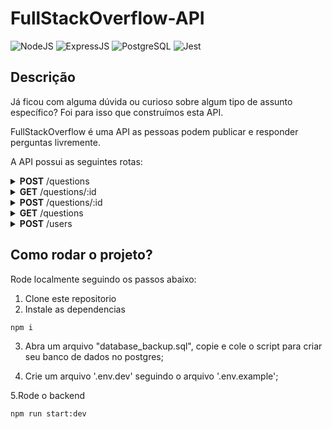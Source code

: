 # FullStackOverflow-API

![NodeJS](https://img.shields.io/badge/Node.js-43853D?style=for-the-badge&logo=node.js&logoColor=white)
![ExpressJS](https://img.shields.io/badge/Express.js-404D59?style=for-the-badge&logo=express&logoColor=white)
![PostgreSQL](https://img.shields.io/badge/PostgreSQL-316192?style=for-the-badge&logo=postgresql&logoColor=white)
![Jest](https://img.shields.io/badge/Jest-C21325?style=for-the-badge&logo=jest&logoColor=white)

## Descrição

Já ficou com alguma dúvida ou curioso sobre algum tipo de assunto específico? Foi para isso que construímos esta API.

FullStackOverflow é uma API as pessoas podem publicar e responder perguntas livremente.

A API possui as seguintes rotas:

<details>
    <summary><strong>POST</strong>  /questions</summary>
    
* Adiciona uma nova rpergunta
    
    ```json
      {
	      "question": "Uki ta contecendo?",
	      "student": "Zoru",
	      "class": "T3",
	      "tags": "typescript, vida, javascript, java?"
      }
    ```
    
   O retorno deve ser um id da pergunta cadastrada

```json
      {
         "id": 123456
      }
```
      
</details> 

<details>
    <summary><strong>GET</strong>  /questions/:id</summary>
    
Existem duas respostas possíveis, pergunta não respondida.
```json
{
	"question": "Uki ta contecendo?",
	"student": "Zoru",
	"class": "T3",
	"tags": "typescript, vida, javascript, java?"
	"answered": false,
	"submitAt": "2021-01-01 10:12"
}
```

E pergunta respondida.

```json
{
	"question": "Uki ta contecendo?",
	"student": "Zoru",
	"class": "T3",
	"tags": "typescript, vida, javascript, java?"
	"answered": true,
	"submitAt": "2021-01-01 10:12"
	"answeredAt": "2021-01-01 10:30"
	"answeredBy": "Vegeta",
	"answer": "É mais de 8 miiiil!" 
}
```
</details> 

<details>
    <summary><strong>POST</strong> /questions/:id</summary>
    
Essa rota é usada para responder perguntas com base no id da pergunta e ela deve capturar um **Bearer token** que será usado para identificar quem respondeu a pergunta.

```json
{
	"answer": "É mais de 8 miiiil!" 
}
```
</details>

<details>
    <summary><strong>GET</strong> /questions</summary>

Essa rota deve retornar apenas as perguntas não respondidas

```json
[
	{
		"id": 123243,
		"question": "Uki ta contecendo?", 
		"student": "Zoru", 
		"class": "T3",
		"submitAt": "2021-01-01 10:12"
	}
]
```
</details>


<details>
    <summary><strong>POST</strong> /users</summary>
    
Essa rota é usada para cadastrar uma pessoa e deve retornar um token que será usado para responder perguntas

```json
{
	"name": "Vegata",
	"class": "T3" 
}
```

```json
{
	"token": "1234-5678"
}
```
</details>

## Como rodar o projeto?

Rode localmente seguindo os passos abaixo:

1. Clone este repositorio
2. Instale as dependencias
```bash
npm i
```
3. Abra um arquivo "database_backup.sql", copie e cole o script para criar seu banco de dados no postgres;

4. Crie um arquivo '.env.dev' seguindo o arquivo '.env.example';

5.Rode o backend 
```bash
npm run start:dev
```
